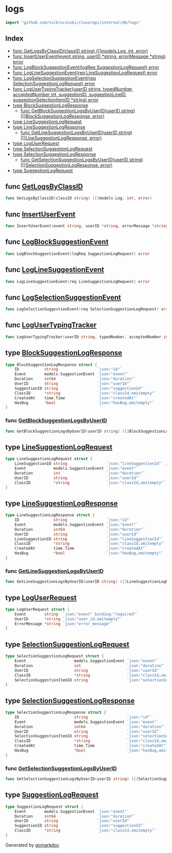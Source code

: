 <!-- Code generated by gomarkdoc. DO NOT EDIT -->

# logs

```go
import "github.com/nickrucinski/cloverapi/internal/db/logs"
```

## Index

- [func GetLogsByClassID\(classID string\) \(\[\]models.Log, int, error\)](<#GetLogsByClassID>)
- [func InsertUserEvent\(event string, userID \*string, errorMessage \*string\) error](<#InsertUserEvent>)
- [func LogBlockSuggestionEvent\(logReq SuggestionLogRequest\) error](<#LogBlockSuggestionEvent>)
- [func LogLineSuggestionEvent\(req LineSuggestionLogRequest\) error](<#LogLineSuggestionEvent>)
- [func LogSelectionSuggestionEvent\(req SelectionSuggestionLogRequest\) error](<#LogSelectionSuggestionEvent>)
- [func LogUserTypingTracker\(userID string, typedNumber, acceptedNumber int, suggestionID, suggestionLineID, suggestionSelectionItemID \*string\) error](<#LogUserTypingTracker>)
- [type BlockSuggestionLogResponse](<#BlockSuggestionLogResponse>)
  - [func GetBlockSuggestionLogsByUserID\(userID string\) \(\[\]BlockSuggestionLogResponse, error\)](<#GetBlockSuggestionLogsByUserID>)
- [type LineSuggestionLogRequest](<#LineSuggestionLogRequest>)
- [type LineSuggestionLogResponse](<#LineSuggestionLogResponse>)
  - [func GetLineSuggestionLogsByUserID\(userID string\) \(\[\]LineSuggestionLogResponse, error\)](<#GetLineSuggestionLogsByUserID>)
- [type LogUserRequest](<#LogUserRequest>)
- [type SelectionSuggestionLogRequest](<#SelectionSuggestionLogRequest>)
- [type SelectionSuggestionLogResponse](<#SelectionSuggestionLogResponse>)
  - [func GetSelectionSuggestionLogsByUserID\(userID string\) \(\[\]SelectionSuggestionLogResponse, error\)](<#GetSelectionSuggestionLogsByUserID>)
- [type SuggestionLogRequest](<#SuggestionLogRequest>)


<a name="GetLogsByClassID"></a>
## func [GetLogsByClassID](<https://github.com/NicholasRucinski/CloverAPIRewrite/blob/main/internal/db/logs/get_logs_by_class.go#L12>)

```go
func GetLogsByClassID(classID string) ([]models.Log, int, error)
```



<a name="InsertUserEvent"></a>
## func [InsertUserEvent](<https://github.com/NicholasRucinski/CloverAPIRewrite/blob/main/internal/db/logs/log_user.go#L17>)

```go
func InsertUserEvent(event string, userID *string, errorMessage *string) error
```



<a name="LogBlockSuggestionEvent"></a>
## func [LogBlockSuggestionEvent](<https://github.com/NicholasRucinski/CloverAPIRewrite/blob/main/internal/db/logs/log_block_suggestion.go#L20>)

```go
func LogBlockSuggestionEvent(logReq SuggestionLogRequest) error
```



<a name="LogLineSuggestionEvent"></a>
## func [LogLineSuggestionEvent](<https://github.com/NicholasRucinski/CloverAPIRewrite/blob/main/internal/db/logs/log_line_suggestion.go#L20>)

```go
func LogLineSuggestionEvent(req LineSuggestionLogRequest) error
```



<a name="LogSelectionSuggestionEvent"></a>
## func [LogSelectionSuggestionEvent](<https://github.com/NicholasRucinski/CloverAPIRewrite/blob/main/internal/db/logs/log_selection_suggestion.go#L20>)

```go
func LogSelectionSuggestionEvent(req SelectionSuggestionLogRequest) error
```



<a name="LogUserTypingTracker"></a>
## func [LogUserTypingTracker](<https://github.com/NicholasRucinski/CloverAPIRewrite/blob/main/internal/db/logs/log_user_typing.go#L10>)

```go
func LogUserTypingTracker(userID string, typedNumber, acceptedNumber int, suggestionID, suggestionLineID, suggestionSelectionItemID *string) error
```



<a name="BlockSuggestionLogResponse"></a>
## type [BlockSuggestionLogResponse](<https://github.com/NicholasRucinski/CloverAPIRewrite/blob/main/internal/db/logs/log_block_suggestion.go#L46-L55>)



```go
type BlockSuggestionLogResponse struct {
    ID           string                 `json:"id"`
    Event        models.SuggestionEvent `json:"event"`
    Duration     int64                  `json:"duration"`
    UserID       string                 `json:"userId"`
    SuggestionID string                 `json:"suggestionId"`
    ClassID      *string                `json:"classId,omitempty"`
    CreatedAt    time.Time              `json:"createdAt"`
    HasBug       *bool                  `json:"hasBug,omitempty"`
}
```

<a name="GetBlockSuggestionLogsByUserID"></a>
### func [GetBlockSuggestionLogsByUserID](<https://github.com/NicholasRucinski/CloverAPIRewrite/blob/main/internal/db/logs/log_block_suggestion.go#L57>)

```go
func GetBlockSuggestionLogsByUserID(userID string) ([]BlockSuggestionLogResponse, error)
```



<a name="LineSuggestionLogRequest"></a>
## type [LineSuggestionLogRequest](<https://github.com/NicholasRucinski/CloverAPIRewrite/blob/main/internal/db/logs/log_line_suggestion.go#L12-L18>)



```go
type LineSuggestionLogRequest struct {
    LineSuggestionID string                 `json:"lineSuggestionId"` // REQUIRED NOW
    Event            models.SuggestionEvent `json:"event"`
    Duration         int                    `json:"duration"`
    UserID           string                 `json:"userId"`
    ClassID          *string                `json:"classId,omitempty"`
}
```

<a name="LineSuggestionLogResponse"></a>
## type [LineSuggestionLogResponse](<https://github.com/NicholasRucinski/CloverAPIRewrite/blob/main/internal/db/logs/log_line_suggestion.go#L46-L55>)



```go
type LineSuggestionLogResponse struct {
    ID               string                 `json:"id"`
    Event            models.SuggestionEvent `json:"event"`
    Duration         int64                  `json:"duration"`
    UserID           string                 `json:"userId"`
    LineSuggestionID string                 `json:"lineSuggestionId"`
    ClassID          *string                `json:"classId,omitempty"`
    CreatedAt        time.Time              `json:"createdAt"`
    HasBug           *bool                  `json:"hasBug,omitempty"`
}
```

<a name="GetLineSuggestionLogsByUserID"></a>
### func [GetLineSuggestionLogsByUserID](<https://github.com/NicholasRucinski/CloverAPIRewrite/blob/main/internal/db/logs/log_line_suggestion.go#L57>)

```go
func GetLineSuggestionLogsByUserID(userID string) ([]LineSuggestionLogResponse, error)
```



<a name="LogUserRequest"></a>
## type [LogUserRequest](<https://github.com/NicholasRucinski/CloverAPIRewrite/blob/main/internal/db/logs/log_user.go#L11-L15>)



```go
type LogUserRequest struct {
    Event        string  `json:"event" binding:"required"`
    UserID       *string `json:"user_id,omitempty"`
    ErrorMessage *string `json:"error_message"`
}
```

<a name="SelectionSuggestionLogRequest"></a>
## type [SelectionSuggestionLogRequest](<https://github.com/NicholasRucinski/CloverAPIRewrite/blob/main/internal/db/logs/log_selection_suggestion.go#L12-L18>)



```go
type SelectionSuggestionLogRequest struct {
    Event                     models.SuggestionEvent `json:"event"`
    Duration                  int                    `json:"duration"`
    UserID                    string                 `json:"userId"`
    ClassID                   *string                `json:"classId,omitempty"`
    SelectionSuggestionItemID string                 `json:"selectionSuggestionItemId"`
}
```

<a name="SelectionSuggestionLogResponse"></a>
## type [SelectionSuggestionLogResponse](<https://github.com/NicholasRucinski/CloverAPIRewrite/blob/main/internal/db/logs/log_selection_suggestion.go#L46-L55>)



```go
type SelectionSuggestionLogResponse struct {
    ID                        string                 `json:"id"`
    Event                     models.SuggestionEvent `json:"event"`
    Duration                  int64                  `json:"duration"`
    UserID                    string                 `json:"userId"`
    SelectionSuggestionItemID string                 `json:"selectionSuggestionItemId"`
    ClassID                   *string                `json:"classId,omitempty"`
    CreatedAt                 time.Time              `json:"createdAt"`
    HasBug                    *bool                  `json:"hasBug,omitempty"`
}
```

<a name="GetSelectionSuggestionLogsByUserID"></a>
### func [GetSelectionSuggestionLogsByUserID](<https://github.com/NicholasRucinski/CloverAPIRewrite/blob/main/internal/db/logs/log_selection_suggestion.go#L57>)

```go
func GetSelectionSuggestionLogsByUserID(userID string) ([]SelectionSuggestionLogResponse, error)
```



<a name="SuggestionLogRequest"></a>
## type [SuggestionLogRequest](<https://github.com/NicholasRucinski/CloverAPIRewrite/blob/main/internal/db/logs/log_block_suggestion.go#L12-L18>)



```go
type SuggestionLogRequest struct {
    Event        models.SuggestionEvent `json:"event"`
    Duration     int64                  `json:"duration"`
    UserID       string                 `json:"userId"`
    SuggestionID string                 `json:"suggestionId"`
    ClassID      *string                `json:"classId,omitempty"`
}
```

Generated by [gomarkdoc](<https://github.com/princjef/gomarkdoc>)
